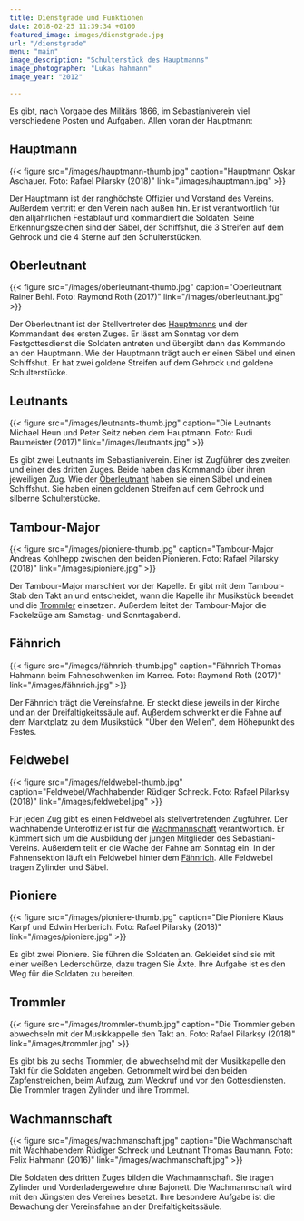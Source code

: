 ```yaml
---
title: Dienstgrade und Funktionen
date: 2018-02-25 11:39:34 +0100
featured_image: images/dienstgrade.jpg
url: "/dienstgrade"
menu: "main"
image_description: "Schulterstück des Hauptmanns"
image_photographer: "Lukas hahmann"
image_year: "2012"

---
```

Es gibt, nach Vorgabe des Militärs 1866, im Sebastianiverein viel verschiedene Posten und Aufgaben. Allen voran der Hauptmann:

<!--more-->

## Hauptmann

{{< figure src="/images/hauptmann-thumb.jpg" caption="Hauptmann Oskar Aschauer. Foto: Rafael Pilarsky (2018)" link="/images/hauptmann.jpg" >}}

Der Hauptmann ist der ranghöchste Offizier und Vorstand des Vereins. Außerdem vertritt er den Verein nach außen hin. Er ist verantwortlich für den alljährlichen Festablauf und kommandiert die Soldaten. Seine Erkennungszeichen sind der Säbel, der Schiffshut, die 3 Streifen auf dem Gehrock und die 4 Sterne auf den Schulterstücken.

## Oberleutnant

{{< figure src="/images/oberleutnant-thumb.jpg" caption="Oberleutnant Rainer Behl. Foto: Raymond Roth (2017)" link="/images/oberleutnant.jpg" >}}

Der Oberleutnant ist der Stellvertreter des [Hauptmanns](#hauptmann) und der Kommandant des ersten Zuges. Er lässt am Sonntag vor dem Festgottesdienst die Soldaten antreten und übergibt dann das Kommando an den Hauptmann. Wie der Hauptmann trägt auch er einen Säbel und einen Schiffshut. Er hat zwei goldene Streifen auf dem Gehrock und goldene Schulterstücke.

## Leutnants

{{< figure src="/images/leutnants-thumb.jpg" caption="Die Leutnants Michael Heun und Peter Seitz neben dem Hauptmann. Foto: Rudi Baumeister (2017)" link="/images/leutnants.jpg" >}}

Es gibt zwei Leutnants im Sebastianiverein. Einer ist Zugführer des zweiten und einer des dritten Zuges. Beide haben das Kommando über ihren jeweiligen Zug. Wie der [Oberleutnant](#oberleutnant) haben sie einen Säbel und einen Schiffshut. Sie haben einen goldenen Streifen auf dem Gehrock und silberne Schulterstücke.

## Tambour-Major

{{< figure src="/images/pioniere-thumb.jpg" caption="Tambour-Major Andreas Kohlhepp zwischen den beiden Pionieren. Foto: Rafael Pilarsky (2018)" link="/images/pioniere.jpg" >}}

Der Tambour-Major marschiert vor der Kapelle. Er gibt mit dem Tambour-Stab den Takt an und entscheidet, wann die Kapelle ihr Musikstück beendet und die [Trommler](#trommler) einsetzen. Außerdem leitet der Tambour-Major die Fackelzüge am Samstag- und Sonntagabend.

## Fähnrich

{{< figure src="/images/fähnrich-thumb.jpg" caption="Fähnrich Thomas Hahmann beim Fahneschwenken im Karree. Foto: Raymond Roth (2017)" link="/images/fähnrich.jpg" >}}

Der Fähnrich trägt die Vereinsfahne. Er steckt diese jeweils in der Kirche und an der Dreifaltigkeitssäule auf. Außerdem schwenkt er die Fahne auf dem Marktplatz zu dem Musikstück "Über den Wellen", dem Höhepunkt des Festes.

## Feldwebel

{{< figure src="/images/feldwebel-thumb.jpg" caption="Feldwebel/Wachhabender Rüdiger Schreck. Foto: Rafael Pilarksy (2018)" link="/images/feldwebel.jpg" >}}

Für jeden Zug gibt es einen Feldwebel als stellvertretenden Zugführer. Der wachhabende Unteroffizier ist für die [Wachmannschaft](#wachmannschaft) verantwortlich. Er kümmert sich um die Ausbildung der jungen Mitglieder des Sebastiani-Vereins. Außerdem teilt er die Wache der Fahne am Sonntag ein. In der Fahnensektion läuft ein Feldwebel hinter dem [Fähnrich](#fähnrich). Alle Feldwebel tragen Zylinder und Säbel.

## Pioniere

{{< figure src="/images/pioniere-thumb.jpg" caption="Die Pioniere Klaus Karpf und Edwin Herberich. Foto: Rafael Pilarsky (2018)" link="/images/pioniere.jpg" >}}

Es gibt zwei Pioniere. Sie führen die Soldaten an. Gekleidet sind sie mit einer weißen Lederschürze, dazu tragen Sie Äxte. Ihre Aufgabe ist es den Weg für die Soldaten zu bereiten.

## Trommler

{{< figure src="/images/trommler-thumb.jpg" caption="Die Trommler geben abwechseln mit der Musikkappelle den Takt an. Foto: Rafael Pilarksy (2018)" link="/images/trommler.jpg" >}}

Es gibt bis zu sechs Trommler, die abwechselnd mit der Musikkapelle den Takt für die Soldaten angeben. Getrommelt wird bei den beiden Zapfenstreichen, beim Aufzug, zum Weckruf und vor den Gottesdiensten. Die Trommler tragen Zylinder und ihre Trommel.

## Wachmannschaft

{{< figure src="/images/wachmanschaft.jpg" caption="Die Wachmanschaft mit Wachhabendem Rüdiger Schreck und Leutnant Thomas Baumann. Foto: Felix Hahmann (2016)" link="/images/wachmanschaft.jpg" >}}

Die Soldaten des dritten Zuges bilden die Wachmannschaft. Sie tragen Zylinder und Vorderladergewehre ohne Bajonett. Die Wachmannschaft wird mit den Jüngsten des Vereines besetzt. Ihre besondere Aufgabe ist die Bewachung der Vereinsfahne an der Dreifaltigkeitssäule.